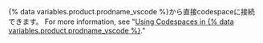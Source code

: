{% data variables.product.prodname_vscode %}から直接codespaceに接続できます。 For more information, see "[Using Codespaces in {% data variables.product.prodname_vscode %}](/github/developing-online-with-codespaces/using-codespaces-in-visual-studio-code)."
